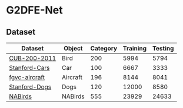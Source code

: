 # G2DFE-Net

## Dataset
Dataset | Object | Category | Training | Testing
---|--- |--- |--- |---
[CUB-200-2011](http://www.vision.caltech.edu/datasets/cub_200_2011/) | Bird | 200 | 5994 | 5794
[Stanford-Cars](https://ai.stanford.edu/~jkrause/cars/car_dataset.html) | Car | 100 | 6667 | 3333 
[fgvc-aircraft](http://www.robots.ox.ac.uk/~vgg/data/fgvc-aircraft/) | Aircraft | 196 | 8144 | 8041
[Stanford-Dogs](http://vision.stanford.edu/aditya86/ImageNetDogs/) | Dogs | 120 | 12000 | 8580
[NABirds](https://datasets.activeloop.ai/docs/ml/datasets/nabirds-dataset/) | NABirds | 555 | 23929 | 24633
